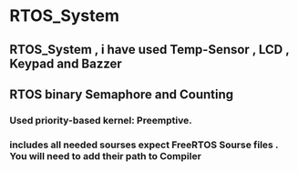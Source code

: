 # RTOS_System
## RTOS_System , i have used Temp-Sensor , LCD , Keypad and Bazzer 

## RTOS binary Semaphore and Counting 

### Used priority-based kernel: Preemptive.

### includes all needed sourses expect FreeRTOS Sourse files . You will need to add their path to Compiler
